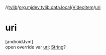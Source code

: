 //[tvlib](../../../index.md)/[org.mjdev.tvlib.data.local](../index.md)/[VideoItem](index.md)/[uri](uri.md)

# uri

[androidJvm]\
open override var [uri](uri.md): [String](https://kotlinlang.org/api/latest/jvm/stdlib/kotlin/-string/index.html)?
